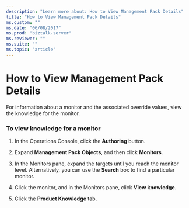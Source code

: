 ```yaml
---
description: "Learn more about: How to View Management Pack Details"
title: "How to View Management Pack Details"
ms.custom: ""
ms.date: "06/08/2017"
ms.prod: "biztalk-server"
ms.reviewer: ""
ms.suite: ""
ms.topic: "article"
---
```

# How to View Management Pack Details
For information about a monitor and the associated override values, view the knowledge for the monitor.  
  
### To view knowledge for a monitor  
  
1.  In the Operations Console, click the **Authoring** button.  
  
2.  Expand **Management Pack Objects**, and then click **Monitors**.  
  
3.  In the Monitors pane, expand the targets until you reach the monitor level. Alternatively, you can use the **Search** box to find a particular monitor.  
  
4.  Click the monitor, and in the Monitors pane, click **View knowledge**.  
  
5.  Click the **Product Knowledge** tab.
